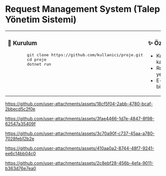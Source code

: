 # Request Management System (Talep Yönetim Sistemi)

<table style="width:100%;">
  <tr>
    <td style="width:50%; vertical-align:top;">
      <h3>🚀 Kurulum</h3>
      <pre>
        git clone https://github.com/kullanici/proje.git
        cd proje
        dotnet run
      </pre>
    </td>
    <td style="width:50%; vertical-align:top;">
      <h3>✨ Özellikler</h3>
      <ul>
        <li>Kullanıcı kayıt & giriş</li>
        <li>Rol bazlı yetkilendirme</li>
        <li>E-posta bildirimleri</li>
      </ul>
    </td>
  </tr>
</table>

https://github.com/user-attachments/assets/18cf5f04-2abb-4780-bcaf-2bbecd5c2f0e

https://github.com/user-attachments/assets/3fae4466-1d7e-4847-8f98-62547a35409f

https://github.com/user-attachments/assets/3c70a90f-c737-45aa-a780-7028feb12b2e

https://github.com/user-attachments/assets/410aa0a2-8744-48f7-9241-ee6c14bb04c0

https://github.com/user-attachments/assets/2c8ebf28-456b-4efa-9011-b363d76e7ea0
